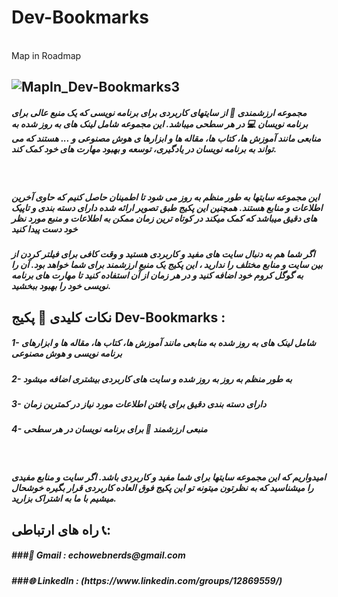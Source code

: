 <h1>Dev-Bookmarks</h1>
<br>
Map in Roadmap
<br>

![MapIn_Dev-Bookmarks3](https://github.com/echoWebNerds/Dev-Bookmarks/assets/64944885/ec4f4628-e83a-4abb-9622-96e7b84136a5)
---
<h5>
  مجموعه ارزشمندی 🌟 از سایتهای کاربردی برای برنامه نویسی که یک منبع عالی برای برنامه نویسان 💻 در هر سطحی میباشد. این مجموعه شامل لینک های به روز شده به منابعی مانند آموزش ها، کتاب ها، مقاله ها و ابزارها ی هوش مصنوعی و ... هستند که می تواند به برنامه نویسان در یادگیری، توسعه و بهبود مهارت های خود کمک کند.
</h5>
<br>
<h5>
این مجموعه سایتها به طور منظم به روز می شود تا اطمینان حاصل کنیم که حاوی آخرین اطلاعات و منابع  هستند. همچنین این پکیج طبق تصویر ارائه شده دارای دسته بندی و تاپیک های  دقیق  میباشد که کمک میکند در کوتاه ترین زمان ممکن به اطلاعات و منبع مورد نظر خود دست پیدا کنید
</h5>
<h5>
  اگر شما هم به دنبال سایت های مفید و کاربردی هستید و  وقت کافی برای فیلتر کردن از بین  سایت و منابع مختلف را ندارید ، این  پکیج یک منبع ارزشمند برای شما خواهد بود. آن را به گوگل کروم خود اضافه کنید و در هر زمان از آن استفاده کنید تا مهارت های برنامه نویسی خود را بهبود ببخشید.
</h5>
<h2>
   نکات کلیدی 🔑 پکیج Dev-Bookmarks :

</h2>
<h5>
1- شامل لینک های به روز شده به منابعی مانند آموزش ها، کتاب ها، مقاله ها و ابزارهای برنامه نویسی و هوش مصنوعی
</h5>
<h5>  
2- به طور منظم به روز به روز شده و سایت های کاربردی بیشتری اضافه میشود

</h5>
<h5>
3- دارای دسته بندی دقیق برای یافتن اطلاعات مورد نیاز در کمترین زمان 
</h5>
<h5>
4- منبعی ارزشمند 🌟 برای برنامه نویسان در هر سطحی
</h5>
<br>

<h5>
  امیدواریم که این مجموعه سایتها برای شما مفید و کاربردی باشد. اگر سایت و منابع مفیدی را میشناسید که به نظرتون میتونه تو این پکیج فوق العاده کاربردی قرار بگیره خوشحال میشیم با ما به اشتراک بزارید.

</h5>
<h2>
  راه های ارتباطی 📞:
</h2>
<h5>
  ###📧 Gmail : echowebnerds@gmail.com
  </h5>
  <h5>
###🌐 LinkedIn : (https://www.linkedin.com/groups/12869559/)
</h5>
